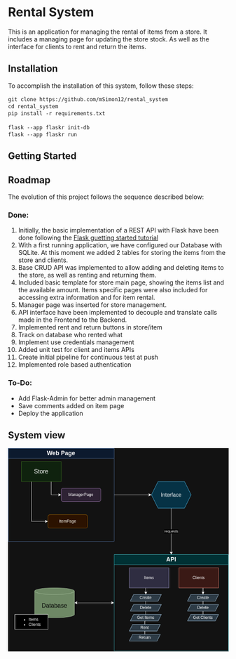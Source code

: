 # Rental System

This is an application for managing the rental of items from a store. It includes a managing page for updating the store stock. As well as the interface for clients to rent and return the items.

## Installation 

To accomplish the installation of this system, follow these steps:

```
git clone https://github.com/mSimon12/rental_system
cd rental_system
pip install -r requirements.txt

flask --app flaskr init-db
flask --app flaskr run
```

## Getting Started

## Roadmap

The evolution of this project follows the sequence described below:

### Done: 

1. Initially, the basic implementation of a REST API with Flask have been done following the [Flask guetting started tutorial](https://flask.palletsprojects.com/en/3.0.x/tutorial/)
2. With a first running application, we have configured our Database with SQLite. At this moment we added 2 tables for storing the items from the store and clients.
3. Base CRUD API was implemented to allow adding and deleting items to the store, as well as renting and returning them.
4. Included basic template for store main page, showing the items list and the available amount. Items specific pages were also included for accessing extra information and for item rental.
5. Manager page was inserted for store management.
6. API interface have been implemented to decouple and translate calls made in the Frontend to the Backend.
7. Implemented rent and return buttons in store/item
8. Track on database who rented what
9. Implement use credentials management
10. Added unit test for client and items APIs
11. Create initial pipeline for continuous test at push
12. Implemented role based authentication


### To-Do: 
* Add Flask-Admin for better admin management
* Save comments added on item page
* Deploy the application

## System view

![Representation of the system components](images/architecture.png)
